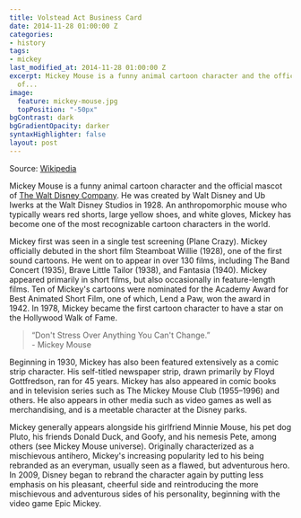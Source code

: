 ```yaml
---
title: Volstead Act Business Card
date: 2014-11-28 01:00:00 Z
categories:
- history
tags:
- mickey
last_modified_at: 2014-11-28 01:00:00 Z
excerpt: Mickey Mouse is a funny animal cartoon character and the official mascot
  of...
image:
  feature: mickey-mouse.jpg
  topPosition: "-50px"
bgContrast: dark
bgGradientOpacity: darker
syntaxHighlighter: false
layout: post
---
```


Source: [Wikipedia](https://en.wikipedia.org/wiki/Mickey_Mouse)

Mickey Mouse is a funny animal cartoon character and the official mascot of [The Walt Disney Company](https://en.wikipedia.org/wiki/The_Walt_Disney_Company). He was created by Walt Disney and Ub Iwerks at the Walt Disney Studios in 1928. An anthropomorphic mouse who typically wears red shorts, large yellow shoes, and white gloves, Mickey has become one of the most recognizable cartoon characters in the world.

Mickey first was seen in a single test screening (Plane Crazy). Mickey officially debuted in the short film Steamboat Willie (1928), one of the first sound cartoons. He went on to appear in over 130 films, including The Band Concert (1935), Brave Little Tailor (1938), and Fantasia (1940). Mickey appeared primarily in short films, but also occasionally in feature-length films. Ten of Mickey's cartoons were nominated for the Academy Award for Best Animated Short Film, one of which, Lend a Paw, won the award in 1942. In 1978, Mickey became the first cartoon character to have a star on the Hollywood Walk of Fame.

<blockquote class="largeQuote">“Don't Stress Over Anything You Can't Change.” <br/>- Mickey Mouse</blockquote>

Beginning in 1930, Mickey has also been featured extensively as a comic strip character. His self-titled newspaper strip, drawn primarily by Floyd Gottfredson, ran for 45 years. Mickey has also appeared in comic books and in television series such as The Mickey Mouse Club (1955–1996) and others. He also appears in other media such as video games as well as merchandising, and is a meetable character at the Disney parks.

Mickey generally appears alongside his girlfriend Minnie Mouse, his pet dog Pluto, his friends Donald Duck, and Goofy, and his nemesis Pete, among others (see Mickey Mouse universe). Originally characterized as a mischievous antihero, Mickey's increasing popularity led to his being rebranded as an everyman, usually seen as a flawed, but adventurous hero. In 2009, Disney began to rebrand the character again by putting less emphasis on his pleasant, cheerful side and reintroducing the more mischievous and adventurous sides of his personality, beginning with the video game Epic Mickey.
